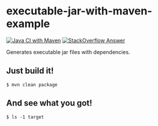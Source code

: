 # executable-jar-with-maven-example
[![Java CI with Maven](https://github.com/jinahya/executable-jar-with-maven-example/actions/workflows/maven.yml/badge.svg)](https://github.com/jinahya/executable-jar-with-maven-example/actions/workflows/maven.yml)
[![StackOverflow Answer](https://img.shields.io/badge/stackoverflow-answer-blue)](https://stackoverflow.com/a/23986765/330457)

Generates executable jar files with dependencies.

## Just build it!
```
$ mvn clean package
```

## And see what you got!
```
$ ls -1 target
```
